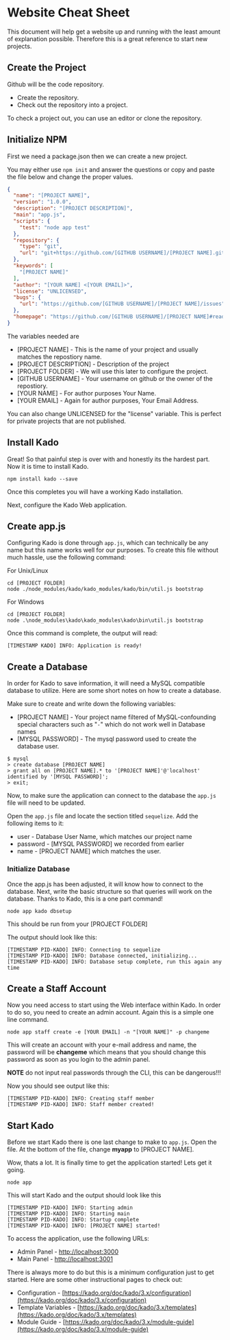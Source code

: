 # Website Cheat Sheet

This document will help get a website up and running with the least amount of explanation possible. Therefore this is a great reference to start new projects.

## Create the Project

Github will be the code repository.
* Create the repository.
* Check out the repository into a project.

To check a project out, you can use an editor or clone the repository.

## Initialize NPM

First we need a package.json then we can create a new project.

You may either use `npm init` and answer the questions or copy and paste the file below and change the proper values.

```json
{
  "name": "[PROJECT NAME]",
  "version": "1.0.0",
  "description": "[PROJECT DESCRIPTION]",
  "main": "app.js",
  "scripts": {
    "test": "node app test"
  },
  "repository": {
    "type": "git",
    "url": "git+https://github.com/[GITHUB USERNAME]/[PROJECT NAME].git"
  },
  "keywords": [
    "[PROJECT NAME]"
  ],
  "author": "[YOUR NAME] <[YOUR EMAIL]>",
  "license": "UNLICENSED",
  "bugs": {
    "url": "https://github.com/[GITHUB USERNAME]/[PROJECT NAME]/issues"
  },
  "homepage": "https://github.com/[GITHUB USERNAME]/[PROJECT NAME]#readme"
}
```

The variables needed are
* [PROJECT NAME] - This is the name of your project and usually matches the repostiory name.
* [PROJECT DESCRIPTION] - Description of the project
* [PROJECT FOLDER] - We will use this later to configure the project.
* [GITHUB USERNAME] - Your username on github or the owner of the repostiory.
* [YOUR NAME] - For author purposes Your Name.
* [YOUR EMAIL] - Again for author purposes, Your Email Address.

You can also change UNLICENSED for the "license" variable.  This is perfect for private projects that are not published.

## Install Kado

Great!  So that painful step is over with and honestly its the hardest part. Now it is time to install Kado.

```
npm install kado --save
```

Once this completes you will have a working Kado installation.

Next, configure the Kado Web application.

## Create app.js

Configuring Kado is done through `app.js`, which can technically be any name but this name works well for our purposes. To create this file without much hassle, use the following command:

For Unix/Linux
```
cd [PROJECT FOLDER]
node ./node_modules/kado/kado_modules/kado/bin/util.js bootstrap
```

For Windows
```
cd [PROJECT FOLDER]
node .\node_modules\kado\kado_modules\kado\bin\util.js bootstrap
```

Once this command is complete, the output will read:
```
[TIMESTAMP KADO] INFO: Application is ready!
```

## Create a Database

In order for Kado to save information, it will need a MySQL compatible database to utilize. Here are some short notes on how to create a database.

Make sure to create and write down the following variables:
* [PROJECT NAME] - Your project name filtered of MySQL-confounding special characters such as "`-`" which do not work well in Database names
* [MYSQL PASSWORD] - The mysql password used to create the database user.

```
$ mysql
> create database [PROJECT NAME]
> grant all on [PROJECT NAME].* to '[PROJECT NAME]'@'localhost' identified by '[MYSQL PASSWORD]';
> exit;
```

Now, to make sure the application can connect to the database the `app.js` file will need to be updated.

Open the `app.js` file and locate the section titled `sequelize`. Add the following items to it:

* user - Database User Name, which matches our project name
* password - [MYSQL PASSWORD] we recorded from earlier
* name - [PROJECT NAME] which matches the user.

### Initialize Database

Once the app.js has been adjusted, it will know how to connect to the database. Next, write the basic structure so that queries will work on the database. Thanks to Kado, this is a one part command!

```
node app kado dbsetup
```

This should be run from your [PROJECT FOLDER] 

The output should look like this:

```
[TIMESTAMP PID-KADO] INFO: Connecting to sequelize
[TIMESTAMP PID-KADO] INFO: Database connected, initializing...
[TIMESTAMP PID-KADO] INFO: Database setup complete, run this again any time
```

## Create a Staff Account

Now you need access to start using the Web interface within Kado. In order to do so, you need to create an admin account. Again this is a simple one line command.

```
node app staff create -e [YOUR EMAIL] -n "[YOUR NAME]" -p changeme
```

This will create an account with your e-mail address and name, the password will be **changeme** which means that you should change this password as soon as you login to the admin panel.

**NOTE** do not input real passwords through the CLI, this can be dangerous!!!

Now you should see output like this:

```
[TIMESTAMP PID-KADO] INFO: Creating staff member
[TIMESTAMP PID-KADO] INFO: Staff member created!
```

## Start Kado

Before we start Kado there is one last change to make to `app.js`. Open the file.  At the bottom of the file, change **myapp** to [PROJECT NAME].

Wow, thats a lot.  It is finally time to get the application started! Lets get it going.

```
node app
```

This will start Kado and the output should look like this

```
[TIMESTAMP PID-KADO] INFO: Starting admin
[TIMESTAMP PID-KADO] INFO: Starting main
[TIMESTAMP PID-KADO] INFO: Startup complete
[TIMESTAMP PID-KADO] INFO: [PROJECT NAME] started!
```

To access the application, use the following URLs:

* Admin Panel - [http://localhost:3000](http://localhost:3000)
* Main Panel - [http://localhost:3001](http://localhost:3001)

There is always more to do but this is a minimum configuration just to get started. Here are some other instructional pages to check out:

* Configuration - [https://kado.org/doc/kado/3.x/configuration](https://kado.org/doc/kado/3.x/configuration)
* Template Variables - [https://kado.org/doc/kado/3.x/templates](https://kado.org/doc/kado/3.x/templates)
* Module Guide - [https://kado.org/doc/kado/3.x/module-guide](https://kado.org/doc/kado/3.x/module-guide)
